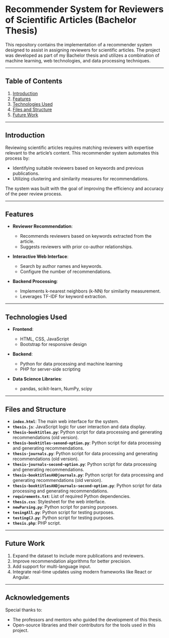 # Recommender System for Reviewers of Scientific Articles (Bachelor Thesis)

This repository contains the implementation of a recommender system designed to assist in assigning reviewers for scientific articles. The project was developed as part of my Bachelor thesis and utilizes a combination of machine learning, web technologies, and data processing techniques.

---

## Table of Contents

1. [Introduction](#introduction)
2. [Features](#features)
3. [Technologies Used](#technologies-used)
4. [Files and Structure](#files-and-structure)
5. [Future Work](#future-work)

---

## Introduction

Reviewing scientific articles requires matching reviewers with expertise relevant to the article’s content. This recommender system automates this process by:

- Identifying suitable reviewers based on keywords and previous publications.
- Utilizing clustering and similarity measures for recommendations.

The system was built with the goal of improving the efficiency and accuracy of the peer review process.

---

## Features

- **Reviewer Recommendation**:
  - Recommends reviewers based on keywords extracted from the article.
  - Suggests reviewers with prior co-author relationships.

- **Interactive Web Interface**:
  - Search by author names and keywords.
  - Configure the number of recommendations.

- **Backend Processing**:
  - Implements k-nearest neighbors (k-NN) for similarity measurement.
  - Leverages TF-IDF for keyword extraction.

---

## Technologies Used

- **Frontend**:
  - HTML, CSS, JavaScript
  - Bootstrap for responsive design

- **Backend**:
  - Python for data processing and machine learning
  - PHP for server-side scripting

- **Data Science Libraries**:
  - pandas, scikit-learn, NumPy, scipy

---

## Files and Structure

- **`index.html`**: The main web interface for the system.
- **`thesis.js`**: JavaScript logic for user interaction and data display.
- **`thesis-booktitles.py`**: Python script for data processing and generating recommendations (old version).
- **`thesis-booktitles-senond-option.py`**: Python script for data processing and generating recommendations.
- **`thesis-journals.py`**: Python script for data processing and generating recommendations (old version).
- **`thesis-journals-second-option.py`**: Python script for data processing and generating recommendations.
- **`thesis-booktitlesANDjournals.py`**: Python script for data processing and generating recommendations (old version).
- **`thesis-booktitlesANDjournals-second-option.py`**: Python script for data processing and generating recommendations.
- **`requirements.txt`**: List of required Python dependencies.
- **`thesis.css`**: Stylesheet for the web interface.
- **`newParsing.py`**: Python script for parsing purposes.
- **`tesingAll.py`**: Python script for testing purposes.
- **`testingCJ.py`**: Python script for testing purposes.
- **`thesis.php`**: PHP script.

---

## Future Work

1. Expand the dataset to include more publications and reviewers.
2. Improve recommendation algorithms for better precision.
3. Add support for multi-language input.
4. Integrate real-time updates using modern frameworks like React or Angular.

---

## Acknowledgements

Special thanks to:

- The professors and mentors who guided the development of this thesis.
- Open-source libraries and their contributors for the tools used in this project.

